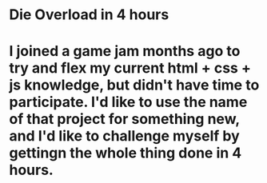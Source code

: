 # Die Overload in 4 hours
# I joined a game jam months ago to try and flex my current html + css + js knowledge, but didn't have time to participate. I'd like to use the name of that project for something new, and I'd like to challenge myself by gettingn the whole thing done in 4 hours.
